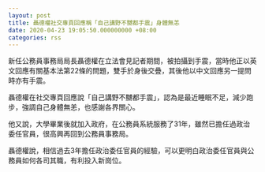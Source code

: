 ```yaml
---
layout: post
title: 聶德權社交專頁回應稱「自己講野不嬲都手震」身體無恙
date: 2020-04-23 19:05:50.000000000 +08:00
categories: rss
---
```


新任公務員事務局局長聶德權在立法會見記者期間，被拍攝到手震，當時他正以英文回應有關基本法第22條的問題，雙手於身後交疊，其後他以中文回應另一提問時亦有手震。

聶德權在社交專頁回應說「自己講野不嬲都手震」，認為是最近睡眠不足，減少跑步，強調自己身體無恙，也感謝各界關心。

他又說，大學畢業後就加入政府，在公務員系統服務了31年，雖然已擔任過政治委任官員，很高興再回到公務員事務局。

聶德權說，相信過去3年擔任政治委任官員的經驗，可以更明白政治委任官員與公務員如何各司其職，有利投入新崗位。
